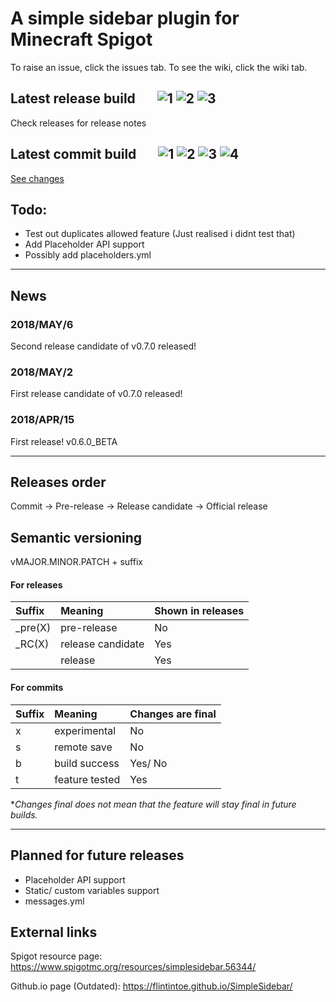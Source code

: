 # A simple sidebar plugin for Minecraft Spigot
To raise an issue, click the issues tab. To see the wiki, click the wiki tab.

## Latest release build &nbsp; &nbsp; &nbsp; ![1](https://img.shields.io/github/release/flintintoe/SimpleSidebar.svg?style=flat-square&label=Release) ![2](https://img.shields.io/github/release-date/flintintoe/SimpleSidebar.svg?style=flat-square&label=Last%20release) ![3](https://img.shields.io/github/license/flintintoe/SimpleSidebar.svg?style=flat-square&label=License)

Check releases for release notes

## Latest commit build &nbsp; &nbsp; &nbsp; ![1](https://img.shields.io/badge/Commit-v0.7.4__RC2-orange.svg?style=flat-square&label=Build) ![2](https://img.shields.io/github/last-commit/flintintoe/SimpleSidebar/master.svg?style=flat-square&label=Last%20commit) ![3](https://img.shields.io/circleci/project/github/flintintoe/SimpleSidebar/master.svg?style=flat-square&label=CircleCI) ![4](https://img.shields.io/codacy/grade/ad2a5c3320dd43cbad38ba13a85f8a66/master.svg?style=flat-square&label=Codacy%20grade)

[See changes](https://github.com/flintintoe/SimpleSidebar/commit/b0d414ec0ae718f0ad5234c85096fb682598de5f)

## Todo:
- Test out duplicates allowed feature (Just realised i didnt test that)
- Add Placeholder API support
- Possibly add placeholders.yml

***
## News
### 2018/MAY/6
Second release candidate of v0.7.0 released!
### 2018/MAY/2
First release candidate of v0.7.0 released!
### 2018/APR/15
First release! v0.6.0_BETA
***
## Releases order
Commit → Pre-release → Release candidate → Official release

## Semantic versioning
vMAJOR.MINOR.PATCH + suffix
#### For releases
| Suffix        | Meaning           | Shown in releases |
|:--------------|:------------------|:------------------|
| \_pre(X)      | pre-release       | No                |
| \_RC(X)       | release candidate | Yes               |
|               | release           | Yes               |
#### For commits
| Suffix | Meaning        | Changes are final |
|:-------|:---------------|:------------------|
| x      | experimental   | No                |
| s      | remote save    | No                |
| b      | build success  | Yes/ No           |
| t      | feature tested | Yes               |

\**Changes final does not mean that the feature will stay final in future builds.*
***
## Planned for future releases
- Placeholder API support
- Static/ custom variables support
- messages.yml

## External links
Spigot resource page: https://www.spigotmc.org/resources/simplesidebar.56344/

Github.io page (Outdated): https://flintintoe.github.io/SimpleSidebar/

